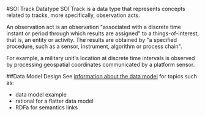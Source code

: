 #SOI Track Datatype
SOI Track is a data type that represents concepts related to tracks, more specifically, observation acts.

An observation act is an observation "associated with a discrete time instant or period through which results are assigned" to a things-of-interest, that is, an entity or activity. The results are obtained by "a specified procedure, such as a sensor, instrument, algorithm or process chain".  

For example, a military unit's location at discrete time intervals is observed by processing geospatial coordinates communicated by a platform sensor.

##Data Model Design
See [information about the data model](file://./src/main/resources/documentation/data-model-design.md) for topics such as:

  * data model example
  * rational for a flatter data model
  * RDFa for semantics links
  
  
